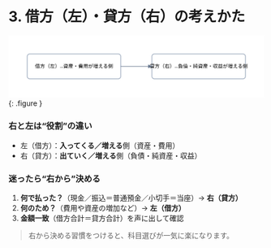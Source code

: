 # 3. 借方（左）・貸方（右）の考えかた

![借方（左）と貸方（右）](../assets/img/ch01/debit_credit.svg){: .figure }

### 右と左は“役割”の違い

- 左（借方）：**入ってくる／増える**側（資産・費用）
- 右（貸方）：**出ていく／増える**側（負債・純資産・収益）

### 迷ったら“右から”決める

1. **何で払った？**（現金／振込＝普通預金／小切手＝当座）→ **右（貸方）**
2. **何のため？**（費用や資産の増加など）→ **左（借方）**
3. **金額一致**（借方合計＝貸方合計）を声に出して確認

> 右から決める習慣をつけると、科目選びが一気に楽になります。
